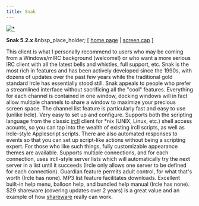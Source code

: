 ```yaml
---
title: Snak
---
```


[ ![*](snak.jpg)](http://www.snak.com/Snak.html)

**Snak 5.2.x** &nbsp_place_holder; [ [ home page](http://www.snak.com/Snak.html) | [screen cap](snak.gif) ]

This client is what I personally recommend to users who may be coming from a
Windows/mIRC background (welcome!) or who want a more serious IRC client with
all the latest bells and whistles, full support, etc. Snak is the most rich in
features and has been actively developed since the 1990s, with dozens of
updates over the past few years while the traditional gold standard Ircle has
essentially stood still. Snak appeals to people who prefer a streamlined
interface without sacrificing all the "cool" features. Everything for each
channel is contained in one window, docking windows will in fact allow
multiple channels to share a window to maximize your precious screen space.
The channel list feature is particularly fast and easy to use (unlike Ircle).
Very easy to set up and configure. Supports both the scripting language from
the classic [ircII](/irchelp/ircii/) client for *nix (UNIX, Linux, etc.) shell
access acounts, so you can tap into the wealth of existing ircII scripts, as
well as Ircle-style Applescript scripts. There are also automated responses to
events so that you can set up script-like actions without being a scripting
expert. For those who like such things, fully customizable appearance themes
are available. Supports multiple connections, and for each connection, uses
ircII-style server lists which will automatically try the next server in a
list until it succeeds (Ircle only allows one server to be defined for each
connection). Guardian feature permits adult control, for what that's worth
(Ircle has none). MP3 list feature facilitates downloads. Excellent built-in
help menu, balloon help, and bundled help manual (Ircle has none). $29
shareware (covering updates over 2 years) is a great value and an example of
how [shareware](../misc/shareware.html) really can work.
